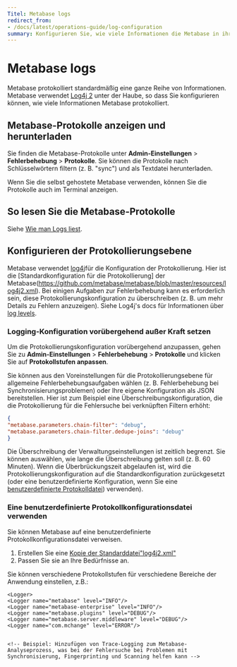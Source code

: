 ```yaml
---
Titel: Metabase logs
redirect_from:
- /docs/latest/operations-guide/log-configuration
summary: Konfigurieren Sie, wie viele Informationen die Metabase in ihren Protokollen anzeigt.
---
```



# Metabase logs


Metabase protokolliert standardmäßig eine ganze Reihe von Informationen. Metabase verwendet [Log4j 2](https://logging.apache.org/log4j/2.x/) unter der Haube, so dass Sie konfigurieren können, wie viele Informationen Metabase protokolliert.


## Metabase-Protokolle anzeigen und herunterladen


Sie finden die Metabase-Protokolle unter **Admin-Einstellungen** > **Fehlerbehebung** > **Protokolle**. Sie können die Protokolle nach Schlüsselwörtern filtern (z. B. "sync") und als Textdatei herunterladen.


Wenn Sie die selbst gehostete Metabase verwenden, können Sie die Protokolle auch im Terminal anzeigen.


## So lesen Sie die Metabase-Protokolle


Siehe [Wie man Logs liest](../troubleshooting-guide/server-logs.md).


## Konfigurieren der Protokollierungsebene


Metabase verwendet [log4j](https://logging.apache.org/log4j/2.x/)für die Konfiguration der Protokollierung. Hier ist die [Standardkonfiguration für die Protokollierung] der Metabase(https://github.com/metabase/metabase/blob/master/resources/log4j2.xml). Bei einigen Aufgaben zur Fehlerbehebung kann es erforderlich sein, diese Protokollierungskonfiguration zu überschreiben (z. B. um mehr Details zu Fehlern anzuzeigen). Siehe Log4j's docs für Informationen über [log levels](https://logging.apache.org/log4j/2.x/manual/customloglevels.html).


### Logging-Konfiguration vorübergehend außer Kraft setzen


Um die Protokollierungskonfiguration vorübergehend anzupassen, gehen Sie zu **Admin-Einstellungen** > **Fehlerbehebung** > **Protokolle** und klicken Sie auf **Protokollstufen anpassen**.


Sie können aus den Voreinstellungen für die Protokollierungsebene für allgemeine Fehlerbehebungsaufgaben wählen (z. B. Fehlerbehebung bei Synchronisierungsproblemen) oder Ihre eigene Konfiguration als JSON bereitstellen. Hier ist zum Beispiel eine Überschreibungskonfiguration, die die Protokollierung für die Fehlersuche bei verknüpften Filtern erhöht:


```json
{
"metabase.parameters.chain-filter": "debug",
"metabase.parameters.chain-filter.dedupe-joins": "debug"
}
```


Die Überschreibung der Verwaltungseinstellungen ist zeitlich begrenzt. Sie können auswählen, wie lange die Überschreibung gelten soll (z. B. 60 Minuten). Wenn die Überbrückungszeit abgelaufen ist, wird die Protokollierungskonfiguration auf die Standardkonfiguration zurückgesetzt (oder eine benutzerdefinierte Konfiguration, wenn Sie eine [benutzerdefinierte Protokolldatei](#use-a-custom-log-configuration-file)) verwenden).


### Eine benutzerdefinierte Protokollkonfigurationsdatei verwenden


Sie können Metabase auf eine benutzerdefinierte Protokollkonfigurationsdatei verweisen.


1. Erstellen Sie eine [Kopie der Standarddatei"log4j2.xml"](https://github.com/metabase/metabase/blob/master/resources/log4j2.xml)
2. Passen Sie sie an Ihre Bedürfnisse an.


Sie können verschiedene Protokollstufen für verschiedene Bereiche der Anwendung einstellen, z.B.:


```
<Logger>
<Logger name="metabase" level="INFO"/>
<Logger name="metabase-enterprise" level="INFO"/>
<Logger name="metabase.plugins" level="DEBUG"/>
<Logger name="metabase.server.middleware" level="DEBUG"/>
<Logger name="com.mchange" level="ERROR"/>


<!-- Beispiel: Hinzufügen von Trace-Logging zum Metabase-Analyseprozess, was bei der Fehlersuche bei Problemen mit Synchronisierung, Fingerprinting und Scanning helfen kann -->

